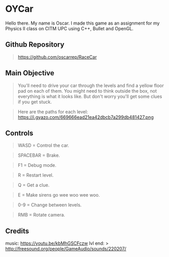 # OYCar
 
 Hello there. 
 My name is Oscar. I made this game as an assignment for my Physics II class on CITM UPC using C++, Bullet and OpenGL.
 
 ## Github Repository

 > https://github.com/oscarrep/RaceCar
 
 ## Main Objective

> You'll need to drive your car through the levels and find a yellow floor pad on each of them. You might need to think outside the box, not everything is what it looks like. But don't worry you'll get some clues if you get stuck.

> Here are the paths for each level: 
https://i.gyazo.com/669666ead21ea42dbcb7a299db481427.png
 
 ## Controls

> WASD = Control the car.

> SPACEBAR = Brake.

> F1 = Debug mode.

> R = Restart level.

> Q = Get a clue.

> E = Make sirens go wee woo wee woo.

> 0-9 = Change between levels.

> RMB = Rotate camera.
 
 
 
 
 
 ## Credits
 
 music: https://youtu.be/kbMhGSCFczw
 lvl end: > http://freesound.org/people/GameAudio/sounds/220207/